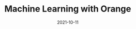 ---
title: "Machine Learning with Orange"
collection: teaching
type: "Training School Radiomics and AI in Molecular Imaging"
permalink: /teaching/2021-teaching-vienna
venue: "Medical University Vienna"
date: 2021-10-11
link: "https://www.comulis.eu/training-school-radiomics-and-ai"
slidesurl: "http://ncaptier.github.io/files/tutorial_vienna.pdf"
location: "Vienna, Austria"
---